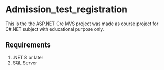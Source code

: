 # Admission_test_registration
This is the the ASP.NET Cre MVS project was made as course project for C#.NET subject with educational purpose only.
## Requirements
1. .NET 8 or later
2. SQL Server
